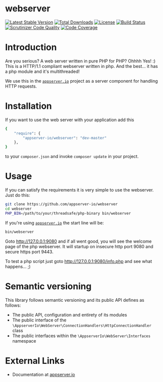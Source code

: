 # webserver

[![Latest Stable Version](https://img.shields.io/packagist/v/appserver-io/webserver.svg?style=flat-square)](https://packagist.org/packages/appserver-io/webserver) 
 [![Total Downloads](https://img.shields.io/packagist/dt/appserver-io/webserver.svg?style=flat-square)](https://packagist.org/packages/appserver-io/webserver)
 [![License](https://img.shields.io/packagist/l/appserver-io/webserver.svg?style=flat-square)](https://packagist.org/packages/appserver-io/webserver)
 [![Build Status](https://img.shields.io/travis/appserver-io/webserver/master.svg?style=flat-square)](http://travis-ci.org/appserver-io/webserver)
 [![Scrutinizer Code Quality](https://img.shields.io/scrutinizer/g/appserver-io/webserver/master.svg?style=flat-square)](https://scrutinizer-ci.com/g/appserver-io/webserver/?branch=master)
 [![Code Coverage](https://img.shields.io/scrutinizer/coverage/g/appserver-io/webserver/master.svg?style=flat-square)](https://scrutinizer-ci.com/g/appserver-io/webserver/?branch=master)

# Introduction

Are you serious? A web server written in pure PHP for PHP? Ohhhh Yes! :) This is a HTTP/1.1 compliant webserver written in php.
And the best... it has a php module and it's multithreaded!

We use this in the [`appserver.io`](<http://www.appserver.io>) project as a server component for handling HTTP requests.

# Installation

If you want to use the web server with your application add this

```sh
{
    "require": {
        "appserver-io/webserver": "dev-master"
    },
}
```

to your ```composer.json``` and invoke ```composer update``` in your project.

# Usage

If you can satisfy the requirements it is very simple to use the webserver. Just do this:
```bash
git clone https://github.com/appserver-io/webserver
cd webserver
PHP_BIN=/path/to/your/threadsafe/php-binary bin/webserver
```

If you're using [`appserver.io`](<http://www.appserver.io>) the start line will be:
```bash
bin/webserver
```

Goto http://127.0.0.1:9080 and if all went good, you will see the welcome page of the php webserver.
It will startup on insecure http port 9080 and secure https port 9443.

To test a php script just goto http://127.0.0.1:9080/info.php and see what happens... ;)

# Semantic versioning

This library follows semantic versioning and its public API defines as follows:

* The public API, configuration and entirety of its modules
* The public interface of the `\AppserverIo\WebServer\ConnectionHandlers\HttpConnectionHandler` class
* The public interfaces within the `\AppserverIo\WebServer\Interfaces` namespace

# External Links

* Documentation at [appserver.io](http://docs.appserver.io)
